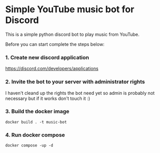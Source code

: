 # Simple YouTube music bot for Discord
This is a simple python discord bot to play music from YouTube.

Before you can start complete the steps below:

### 1. Create new discord application
https://discord.com/developers/applications

### 2. Invite the bot to your server with administrator rights
I haven't cleand up the rights the bot need yet so admin is probably not necessary but if it works don't touch it :)

### 3. Build the docker image
`docker build . -t music-bot`

### 4. Run docker compose
`docker compose -up -d`